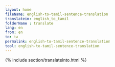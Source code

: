 ```yaml
---
layout: home
fileName: english-to-tamil-sentence-translation
translatein: english_to_tamil
folderName : translate
lang: en
from: en
to: ta
permalink: english-to-tamil-sentence-translation
tool: english-to-tamil-sentence-translation
---
```

{% include section/translateinto.html %}